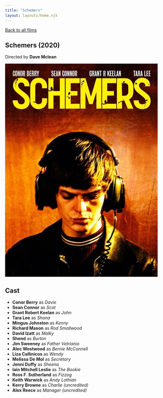```yaml
---
title: "Schemers"
layout: layouts/home.njk
---
```


<a href="../">Back to all films</a>

<article class="film">
  <h1>Schemers (2020)</h1>

  <p class="director">
    Directed by <strong>Dave Mclean</strong>
  </p>

  <img src="../films/posters/schemers.jpg" alt="">

  <h2>
    Cast
  </h2>
  <ul>
    <li><strong>Conor Berry</strong> as <em>Davie</em></li>
<li><strong>Sean Connor</strong> as <em>Scot</em></li>
<li><strong>Grant Robert Keelan</strong> as <em>John</em></li>
<li><strong>Tara Lee</strong> as <em>Shona</em></li>
<li><strong>Mingus Johnston</strong> as <em>Kenny</em></li>
<li><strong>Richard Mason</strong> as <em>Rod Smallwood</em></li>
<li><strong>David Izatt</strong> as <em>Malky</em></li>
<li><strong>Shend</strong> as <em>Burton</em></li>
<li><strong>Jim Sweeney</strong> as <em>Father Vetrianio</em></li>
<li><strong>Alec Westwood</strong> as <em>Bernie McConnell</em></li>
<li><strong>Liza Callinicos</strong> as <em>Wendy</em></li>
<li><strong>Melissa De Mol</strong> as <em>Secretary</em></li>
<li><strong>Jenni Duffy</strong> as <em>Sheena</em></li>
<li><strong>Iain Mitchell Leslie</strong> as <em>The Bookie</em></li>
<li><strong>Ross F. Sutherland</strong> as <em>Fizzog</em></li>
<li><strong>Keith Warwick</strong> as <em>Andy Lothian</em></li>
<li><strong>Kerry Browne</strong> as <em>Charlie (uncredited)</em></li>
<li><strong>Alex Reece</strong> as <em>Manager (uncredited)</em></li>
  </ul>
</article>
